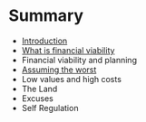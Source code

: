 # Summary

* [Introduction](README.md)
* [What is financial viability](chapter1.md)
* Financial viability and planning
* [Assuming the worst](assuming_the_worst.md)
* Low values and high costs
* The Land
* Excuses
* Self Regulation

